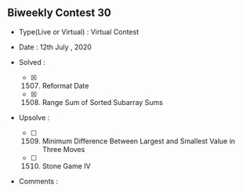 ## Biweekly Contest 30

* Type(Live or Virtual) : Virtual Contest

* Date : 12th July , 2020

* Solved :

    * [X] 1507. Reformat Date
    * [X] 1508. Range Sum of Sorted Subarray Sums

* Upsolve :

    * [ ] 1509. Minimum Difference Between Largest and Smallest Value in Three Moves
    * [ ] 1510. Stone Game IV

* Comments :
